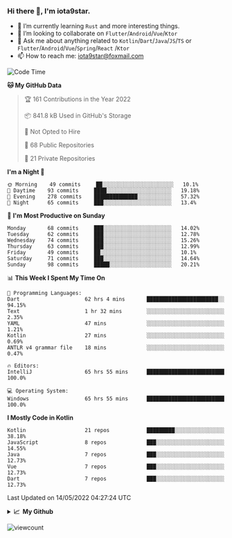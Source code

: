 ### Hi there 👋, I'm iota9star.

- 🌱 I’m currently learning `Rust` and more interesting things.
- 👯 I’m looking to collaborate on `Flutter`/`Android`/`Vue`/`Ktor`
- 💬 Ask me about anything related to `Kotlin`/`Dart`/`Java`/`JS`/`TS` or `Flutter`/`Android`/`Vue`/`Spring`/`React`
  /`Ktor`
- 📫 How to reach me: [iota9star@foxmail.com](iota9star@foxmail.com)



<!--START_SECTION:waka-->
![Code Time](http://img.shields.io/badge/Code%20Time-2%2C952%20hrs%2038%20mins-blue)

**🐱 My GitHub Data** 

> 🏆 161 Contributions in the Year 2022
 > 
> 📦 841.8 kB Used in GitHub's Storage 
 > 
> 🚫 Not Opted to Hire
 > 
> 📜 68 Public Repositories 
 > 
> 🔑 21 Private Repositories  
 > 
**I'm a Night 🦉** 

```text
🌞 Morning    49 commits     ██░░░░░░░░░░░░░░░░░░░░░░░   10.1% 
🌆 Daytime    93 commits     ████░░░░░░░░░░░░░░░░░░░░░   19.18% 
🌃 Evening    278 commits    ██████████████░░░░░░░░░░░   57.32% 
🌙 Night      65 commits     ███░░░░░░░░░░░░░░░░░░░░░░   13.4%

```
📅 **I'm Most Productive on Sunday** 

```text
Monday       68 commits     ███░░░░░░░░░░░░░░░░░░░░░░   14.02% 
Tuesday      62 commits     ███░░░░░░░░░░░░░░░░░░░░░░   12.78% 
Wednesday    74 commits     ███░░░░░░░░░░░░░░░░░░░░░░   15.26% 
Thursday     63 commits     ███░░░░░░░░░░░░░░░░░░░░░░   12.99% 
Friday       49 commits     ██░░░░░░░░░░░░░░░░░░░░░░░   10.1% 
Saturday     71 commits     ███░░░░░░░░░░░░░░░░░░░░░░   14.64% 
Sunday       98 commits     █████░░░░░░░░░░░░░░░░░░░░   20.21%

```


📊 **This Week I Spent My Time On** 

```text
💬 Programming Languages: 
Dart                     62 hrs 4 mins       ███████████████████████░░   94.15% 
Text                     1 hr 32 mins        ░░░░░░░░░░░░░░░░░░░░░░░░░   2.35% 
YAML                     47 mins             ░░░░░░░░░░░░░░░░░░░░░░░░░   1.21% 
Kotlin                   27 mins             ░░░░░░░░░░░░░░░░░░░░░░░░░   0.69% 
ANTLR v4 grammar file    18 mins             ░░░░░░░░░░░░░░░░░░░░░░░░░   0.47%

🔥 Editors: 
IntelliJ                 65 hrs 55 mins      █████████████████████████   100.0%

💻 Operating System: 
Windows                  65 hrs 55 mins      █████████████████████████   100.0%

```

**I Mostly Code in Kotlin** 

```text
Kotlin                   21 repos            █████████░░░░░░░░░░░░░░░░   38.18% 
JavaScript               8 repos             ███░░░░░░░░░░░░░░░░░░░░░░   14.55% 
Java                     7 repos             ███░░░░░░░░░░░░░░░░░░░░░░   12.73% 
Vue                      7 repos             ███░░░░░░░░░░░░░░░░░░░░░░   12.73% 
Dart                     7 repos             ███░░░░░░░░░░░░░░░░░░░░░░   12.73%

```



 Last Updated on 14/05/2022 04:27:24 UTC
<!--END_SECTION:waka-->

<details>
  <summary><b>📈&nbsp;&nbsp;My Github</b></summary>
  <br>
  <img src='https://github-profile-trophy.vercel.app/?username=iota9star'>
  <img src='https://bad-apple-github-readme.vercel.app/api?show_bg=1&username=iota9star&hide_title=true'>
  <img src='http://cr-skills-chart-widget.azurewebsites.net/api/api?username=iota9star'>
</details>


![viewcount](https://count.getloli.com/get/@iota9star?theme=rule34)
